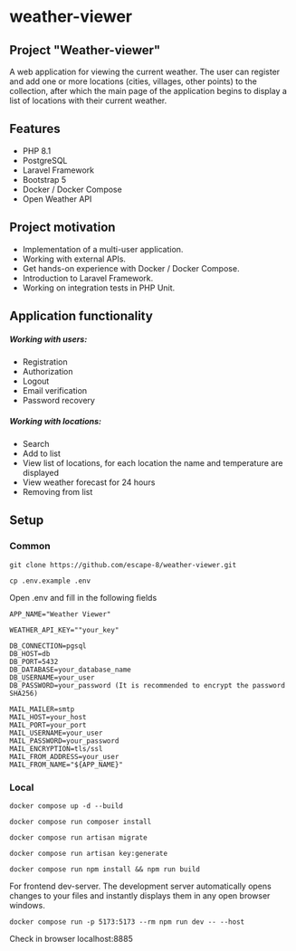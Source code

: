 # weather-viewer

## Project "Weather-viewer"

A web application for viewing the current weather. The user can register and add one or more locations (cities, villages, other points) to the collection, after which the main page of the application begins to display a list of locations with their current weather.

## Features
- PHP 8.1
- PostgreSQL
- Laravel Framework
- Bootstrap 5
- Docker / Docker Compose
- Open Weather API

## Project motivation

- Implementation of a multi-user application.
- Working with external APIs.
- Get hands-on experience with Docker / Docker Compose.
- Introduction to Laravel Framework.
- Working on integration tests in PHP Unit.

## Application functionality

##### Working with users:
- Registration
- Authorization
- Logout
- Email verification
- Password recovery

##### Working with locations:
- Search
- Add to list
- View list of locations, for each location the name and temperature are displayed
- View weather forecast for 24 hours
- Removing from list

## Setup

### Common
```
git clone https://github.com/escape-8/weather-viewer.git
```
```
cp .env.example .env
```
Open .env and fill in the following fields
```
APP_NAME="Weather Viewer"
```
```
WEATHER_API_KEY=""your_key"
```
```
DB_CONNECTION=pgsql
DB_HOST=db
DB_PORT=5432
DB_DATABASE=your_database_name
DB_USERNAME=your_user
DB_PASSWORD=your_password (It is recommended to encrypt the password SHA256)
```
```
MAIL_MAILER=smtp
MAIL_HOST=your_host
MAIL_PORT=your_port
MAIL_USERNAME=your_user
MAIL_PASSWORD=your_password
MAIL_ENCRYPTION=tls/ssl
MAIL_FROM_ADDRESS=your_user
MAIL_FROM_NAME="${APP_NAME}"
```

### Local
```
docker compose up -d --build
```
```
docker compose run composer install
```
```
docker compose run artisan migrate
```
```
docker compose run artisan key:generate
```
```
docker compose run npm install && npm run build
```
For frontend dev-server. The development server automatically opens changes to your files and instantly displays them in any open browser windows.
```
docker compose run -p 5173:5173 --rm npm run dev -- --host
```

Check in browser localhost:8885
